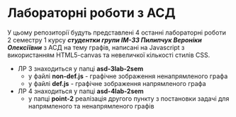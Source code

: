 # Лабораторні роботи з АСД 
У цьому репозиторії будуть представлені 4 останні лабораторні роботи 2 семестру 1 курсу 
***студентки групи ІМ-33 Пилипчук Вероніки Олексіївни*** 
з АСД на тему графів, написані на Javascript з використанням HTML5-canvas та невеличкої кількості стилів CSS.


- ЛР 3 знаходиться у папці **asd-3lab-2sem**
  - у файлі **non-def.js** - графічне зображення ненапрямленого графа
  - у файлі **def.js** - графічне зображення напрямленого графа
- ЛР 4 знаходиться у папці **asd-4lab-2sem**
  - у папці **point-2** реалізація другого пункту з постановки задачі для напрямленого та ненапрямленого графів
  
